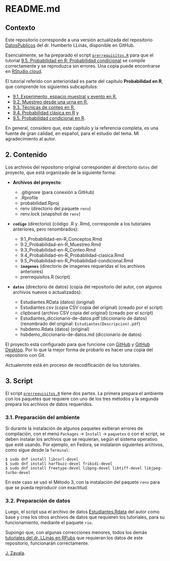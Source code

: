 # README.md

## Contexto

Este repositorio corresponde a una versión actualizada del repositorio [DatosPublicos](https://github.com/hllinas/DatosPublicos) del dr. Humberto LLinás, disponible en GitHub. 

Esencialmente, se ha preparado el script [`prerrequisitos.R`](https://github.com/jzavalar/probabilidad/blob/main/codigo/prerrequisitos.R) para que el tutorial [9.5. Probabilidad en R: Probabilidad condicional](https://github.com/jzavalar/probabilidad/blob/main/codigo/9.5_Probabilidad-en-R_Probabilidad-condicional.Rmd) se compile correctamente y se reproduzca sin errores. Una copia puede encontrarse en [RStudio.cloud](https://posit.cloud/content/6287627).

El tutorial referido con anterioridad es parte del capítulo **Probabilidad en R**, que comprende los siguientes subcapítulos:

- [9.1. Experimento, espacio muestral y evento en R](https://rpubs.com/hllinas/R_Exp-Omega-Evento),
- [9.2. Muestreo desde una urna en R](https://rpubs.com/hllinas/R_Urnas),
- [9.3. Técnicas de conteo en R](https://rpubs.com/hllinas/R_Conteo),
- [9.4. Probabilidad clásica en R](https://rpubs.com/hllinas/R_Prob_Clasica) y
- [9.5. Probabilidad condicional en R](https://rpubs.com/hllinas/R_Prob_Condicional). 

En general, considero que, este capítulo y la referencia completa, es una fuente de gran calidad, en español, para el estudio del tema. Mi agradecimiento al autor.


## 2. Contenido

Los archivos del repositorio original corresponden al directorio `datos` del proyecto, que está organizado de la siguiente forma:

- **Archivos del proyecto**:
  - .gitignore (para conexión a GitHub)
  - .Rprofile
  - probabilidad.Rproj
  - renv (directorio del paquete `renv`)
  - renv.lock (snapshot de `renv`)

- **`codigo`** (directorio) (código .R y .Rmd, corresponde a los tutoriales anteriores, pero renombrados):
  - 9.1_Probabilidad-en-R_Conceptos.Rmd
  - 9.2_Probabilidad-en-R_Muestreo.Rmd
  - 9.3_Probabilidad-en-R_Conteo.Rmd
  - 9.4_Probabilidad-en-R_Probabilidad-clasica.Rmd
  - 9.5_Probabilidad-en-R_Probabilidad-condicional.Rmd
  - **`imagenes`** (directorio de imagenes requeridas el los archivos anteriores)
  - prerrequisitos.R (script)  

- **`datos`** (directorio de datos) (copia del repositorio del autor, con algunos archivos nuevos o actualizados):
  - Estudiantes.RData (datos) (original)
  - Estudiantes.csv (copia CSV copia del original) (creado por el script)
  - clipboard (archivo CSV copia del original) (creado por el script)
  - Estudiantes_diccionario-de-datos.pdf (diccionario de datos) (renombrado del original: `Estudiantes(Descripcion).pdf`)
  - hsbdemo.Rdata (datos) (original)
  - hsbdemo_diccionario-de-datos.md (diccionario de datos)

El proyecto está configurado para que funcione con [GitHub](https://github.com/) y [GitHub Desktop](https://desktop.github.com/). Por lo que la mejor forma de probarlo es hacer una copia del repositorio con Git.

Actualemnte está en proceso de recodificación de los tutoriales.
  
## 3. Script

El script [`prerrequisitos.R`](https://github.com/jzavalar/probabilidad/blob/main/codigo/prerrequisitos.R) tiene dos partes. La primera prepara el ambiente con los paquetes que requiere con uno de los tres métodos y la segunda prepara los archivos de datos requeridos. 

### 3.1. Preparación del ambiente 

Si durante la instalación de algunos paquetes exitieran errores de compilación, con el menú `Packages` -> `Install` -> `paquetes` o con el script, se deben instalar los archivos que se requieran, según el sistema operativo que esté usando. Por ejemplo, en Fedora, se instalaron siguientes archivos, como sigue desde la `Terminal`:

```
$ sudo dnf install libcurl-devel
$ sudo dnf install harfbuzz-devel fribidi-devel
$ sudo dnf install freetype-devel libpng-devel libtiff-devel libjpeg-turbo-devel
```

En este caso se usó el Método 3, con la instalación del paquete `renv` para que se pueda reproducir con exactitud. 

### 3.2. Preparación de datos

Luego, el script usa el archivo de datos [Estudiantes.Rdata](https://github.com/hllinas/DatosPublicos/blob/main/Estudiantes.Rdata) del autor como base y crea los otros archivos de datos que requieren los tutoriales, para su funcionamiento, mediante el paquete `rio`.

Supongo que, con algunas correcciones menores, todos los demás [tutoriales del dr. LLinás en RPubs](https://rpubs.com/hllinas/) que requieran los datos de este repositorio, funcionarán correctamente. 


[J. Zavala](https://t.me/jzavalar).
